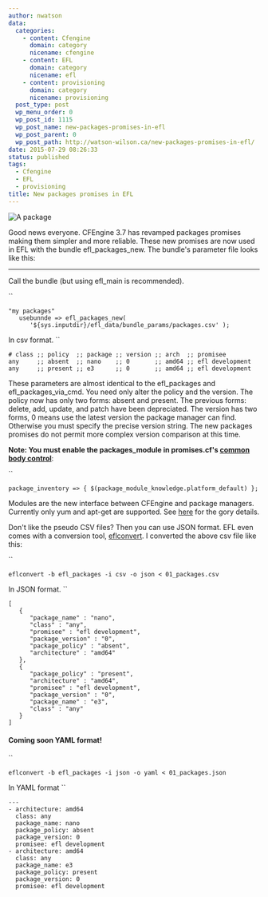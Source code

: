 ```yaml
---
author: nwatson
data:
  categories:
    - content: Cfengine
      domain: category
      nicename: cfengine
    - content: EFL
      domain: category
      nicename: efl
    - content: provisioning
      domain: category
      nicename: provisioning
  post_type: post
  wp_menu_order: 0
  wp_post_id: 1115
  wp_post_name: new-packages-promises-in-efl
  wp_post_parent: 0
  wp_post_path: http://watson-wilson.ca/new-packages-promises-in-efl/
date: 2015-07-29 08:26:33
status: published
tags:
  - Cfengine
  - EFL
  - provisioning
title: New packages promises in EFL
---
```

![A package](http://watson-wilson.ca/wp-content/uploads/2015/07/cubimal-package.png)

Good news everyone. CFEngine 3.7 has revamped packages promises making
them simpler and more reliable. These new promises are now used in EFL
with the bundle efl_packages_new. The bundle's parameter file looks
like this:

---

Call the bundle (but using efl_main is recommended).

``

    "my packages"
       usebunnde => efl_packages_new(
          '${sys.inputdir}/efl_data/bundle_params/packages.csv' );

In csv format. ``

    # class ;; policy  ;; package ;; version ;; arch  ;; promisee
    any     ;; absent  ;; nano    ;; 0       ;; amd64 ;; efl development
    any     ;; present ;; e3      ;; 0       ;; amd64 ;; efl development

These parameters are almost identical to the efl_packages and
efl_packages_via_cmd. You need only alter the policy and the version.
The policy now has only two forms: absent and present. The previous
forms: delete, add, update, and patch have been depreciated. The
version has two forms, 0 means use the latest version the package
manager can find. Otherwise you must specify the precise version
string. The new packages promises do not permit more complex version
comparison at this time.

**Note: You must enable the packages_module in promises.cf's [common
body control](https://github.com/cfengine/masterfiles/blob/master/promises.cf#L68)**:

``

    package_inventory => { $(package_module_knowledge.platform_default) };

Modules are the new interface between CFEngine and package managers.
Currently only yum and apt-get are supported. See [here](https://github.com/cfengine/masterfiles/blob/master/modules/packages/apt_get)
for the gory details.

Don't like the pseudo CSV files? Then you can use JSON format. EFL even
comes with a conversion tool, [eflconvert](https://github.com/evolvethinking/evolve_cfengine_freelib/blob/master/bin/eflconvert).
I converted the above csv file like this:

``

    eflconvert -b efl_packages -i csv -o json < 01_packages.csv

In JSON format. ``

    [
       {
          "package_name" : "nano",
          "class" : "any",
          "promisee" : "efl development",
          "package_version" : "0",
          "package_policy" : "absent",
          "architecture" : "amd64"
       },
       {
          "package_policy" : "present",
          "architecture" : "amd64",
          "promisee" : "efl development",
          "package_version" : "0",
          "package_name" : "e3",
          "class" : "any"
       }
    ]

#### Coming soon YAML format! ####

``

    eflconvert -b efl_packages -i json -o yaml < 01_packages.json

In YAML format ``

    ---
    - architecture: amd64
      class: any
      package_name: nano
      package_policy: absent
      package_version: 0
      promisee: efl development
    - architecture: amd64
      class: any
      package_name: e3
      package_policy: present
      package_version: 0
      promisee: efl development

